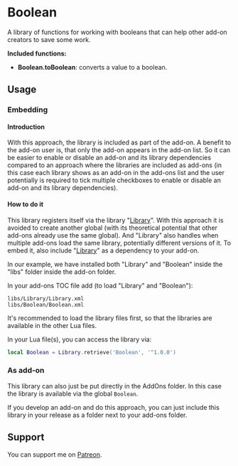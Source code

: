 # Boolean

A library of functions for working with booleans that can help other add-on creators to save some work.

**Included functions:**

* **Boolean.toBoolean**: converts a value to a boolean.

## Usage

### Embedding

#### Introduction

With this approach, the library is included as part of the add-on. A benefit to the add-on user is, that only
the add-on appears in the add-on list. So it can be easier to enable or disable an add-on and its library dependencies
compared to an approach where the libraries are included as add-ons (in this case each library shows as an add-on in the add-ons list and the user potentially is required to tick multiple checkboxes to enable or disable an add-on and its library dependencies).

#### How to do it

This library registers itself via the library "[Library](https://github.com/SanjoSolutions/LuaLibrary)". With this approach it is avoided to create another global (with its theoretical potential that other add-ons already use the same global). And "Library" also handles when multiple add-ons load the same library, potentially different versions of it.
To embed it, also include "[Library](https://github.com/SanjoSolutions/LuaLibrary)" as a dependency to your add-on.

In our example, we have installed both "Library" and "Boolean" inside the "libs" folder inside the add-on folder.

In your add-ons TOC file add (to load "Library" and "Boolean"):

```
libs/Library/Library.xml
libs/Boolean/Boolean.xml
```

It's recommended to load the library files first, so that the libraries are available in the other Lua files.

In your Lua file(s), you can access the library via:

```lua
local Boolean = Library.retrieve('Boolean', '^1.0.0')
```

### As add-on

This library can also just be put directly in the AddOns folder. In this case the library is available via the global `Boolean`.

If you develop an add-on and do this approach, you can just include this library in your release as a folder next to your add-ons folder.

## Support

You can support me on [Patreon](https://www.patreon.com/addons_by_sanjo).
